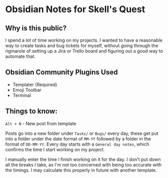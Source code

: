 # Obsidian Notes for Skell's Quest

## Why is this public?
I spend a lot of time working on my projects. I wanted to have a reasonable way to create tasks and bug tickets for myself, without going through the rigmarole of setting up a Jira or Trello board and figuring out a good way to automate that.

## Obsidian Community Plugins Used
- Templater (Required)
- Emoji Toolbar
- Terminal

## Things to know:
`Alt + N` - New post from template

Posts go into a new folder under `Tasks/` or `Bugs/` every day, these get put into a folder under the date format of `MM-YY` followed by a folder in the format of `DD-MM-YY`. Every day starts with a `General day notes`, which confirms the time I start working on my project. 

I manually enter the time I finish working on it for the day. I don't put down all the breaks I take, as I'm not too concerned with being too accurate with the timings. I may calculate this properly in future with another template.